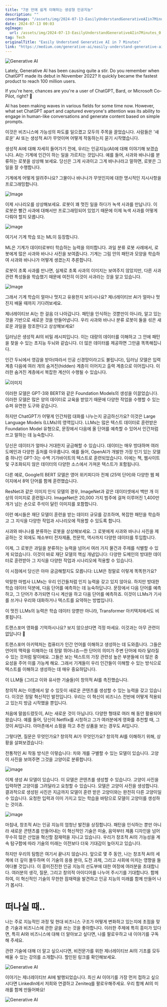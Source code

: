 ```yaml
---
title: "7분 만에 쉽게 이해하는 생성형 인공지능"
description: ""
coverImage: "/assets/img/2024-07-13-EasilyUnderstandGenerativeAIin7Minutes_0.png"
date: 2024-07-13 00:03
ogImage: 
  url: /assets/img/2024-07-13-EasilyUnderstandGenerativeAIin7Minutes_0.png
tag: Tech
originalTitle: "Easily Understand Generative AI in 7 Minutes"
link: "https://medium.com/generative-ai/easily-understand-generative-ai-in-7-minutes-042185acf488"
---
```



![Generative AI](/assets/img/2024-07-13-EasilyUnderstandGenerativeAIin7Minutes_0.png)

Lately, Generative AI has been causing quite a stir. Do you remember when ChatGPT made its debut in November 2022? It quickly became the fastest product to reach 100 million users.

If you're here, chances are you're a user of ChatGPT, Bard, or Microsoft Co-Pilot, right? 🙂

AI has been making waves in various fields for some time now. However, what set ChatGPT apart and captured everyone's attention was its ability to engage in human-like conversations and generate content based on simple prompts.

<div class="content-ad"></div>

이것은 비즈니스에 가능성의 파도를 일으켰고 모두의 주목을 끌었습니다. 사람들은 '새로운' AI 또는 생성적 AI가 무엇이며 어떻게 작동하는지 묻기 시작했습니다.

생성적 AI에 대해 자세히 들어가기 전에, 우리는 인공지능(AI)에 대해 이야기해 보겠습니다. AI는 기계에 인간이 하는 일을 가르치는 것입니다. 예를 들어, 사과와 바나나를 분류하는 로봇을 상상해 보세요. 당신은 그게 사과이고 그게 바나나라고 말하면, 로봇은 그 일을 잘 수행합니다.

기계에게 어떻게 알려주나요? 그물이나 바나나가 무엇인지에 대한 명시적인 지시사항을 프로그래밍합니다.

![Image](/assets/img/2024-07-13-EasilyUnderstandGenerativeAIin7Minutes_1.png)

<div class="content-ad"></div>

이제 시나리오를 상상해보세요. 로봇이 꽤 멋진 일을 하다가 녹색 사과를 만납니다. 이 로봇은 빨간 사과에 대해서만 프로그래밍되어 있었기 때문에 이제 녹색 사과를 어떻게 다뤄야 할지 모릅니다.

![image](/assets/img/2024-07-13-EasilyUnderstandGenerativeAIin7Minutes_2.png)

여기서 기계 학습 또는 ML이 등장합니다.

ML은 기계가 데이터로부터 학습하는 능력을 의미합니다. 과일 분류 로봇 사례에서, 로봇에게 많은 사과와 바나나 사진을 보여줍니다. 기계는 그림 안의 패턴과 모양을 학습하여 사과와 바나나가 어떻게 생겼는지 추론합니다.

<div class="content-ad"></div>

로봇이 초록 사과를 만나면, 실제로 초록 사과의 이미지는 보여주지 않았지만, 다른 사과 관련 특성들을 학습했기 때문에 여전히 이것이 사과라는 것을 알고 있습니다.

![Image](/assets/img/2024-07-13-EasilyUnderstandGenerativeAIin7Minutes_3.png)

그래서 기계 학습이 얼마나 멋지고 유용한지 보이시나요? 제너레이티브 AI가 얼마나 멋진지 배울 때까지 기다려보세요.

제너레이티브 AI는 한 걸음 더 나아갑니다. 패턴을 인식하는 것뿐만이 아니라, 알고 있는 것을 기반으로 새로운 것을 만들어냅니다. 우리 사과와 바나나 분류 로봇이 둘을 섞은 새로운 과일을 창조한다고 상상해보세요!

<div class="content-ad"></div>

딥러닝은 생성적 AI의 비밀 레시피입니다. 이는 대량의 데이터를 이해하고 그 안에 패턴을 찾을 수 있는 초지능 두뇌와 같습니다. 더 많은 데이터를 제공하면 그만큼 똑똑해집니다.

인간 두뇌에서 영감을 받아(따라서 인공 신경망이라고도 불립니다), 딥러닝 모델은 입력 계층 다음에 여러 개의 숨겨진(hidden) 계층이 이어지고 출력 계층으로 이어집니다. 이러한 숨겨진 계층에서 복잡한 계산이 수행될 수 있습니다.

![이미지](/assets/img/2024-07-13-EasilyUnderstandGenerativeAIin7Minutes_4.png)

이러한 모델은 GPT-3와 BERT와 같은 Foundation Models의 생성을 이끌었습니다. 이러한 모델은 많은 양의 데이터로 교육을 받았기 때문에 다양한 작업을 수행할 수 있는 슈퍼 유연한 도구와 같습니다.

<div class="content-ad"></div>

하지만 ChatGPT가 어떻게 인간처럼 대화를 나누는지 궁금하신가요? 이것은 Large Language Models (LLMs)의 영역입니다. LLMs는 많은 텍스트 데이터로 훈련받은 Foundation Model 유형으로, 문장에서 다음에 올 단어를 예측할 수 있어서 인간처럼 쓰고 말하는 데 능숙합니다.

당신은 데이터가 얼마나 거대한지 궁금해할 수 있습니다. 데이터는 매우 방대하며 여러 도메인과 다양한 출처를 아우릅니다. 예를 들어, OpenAI가 개발한 가장 인기 있는 모델 중 하나인 GPT-3는 수백 기가바이트의 텍스트로 훈련되었습니다. 이에는 책, 웹사이트 및 구조화되지 않은 데이터의 다양한 소스에서 가져온 텍스트가 포함됩니다.

다른 예로, Google의 BERT 모델은 영어 위키피디아 전체 (25억 단어)와 다양한 웹 페이지에서 8억 단어를 함께 훈련했습니다.

ResNet과 같은 이미지 인식 모델의 경우, ImageNet과 같은 데이터셋에서 백만 개 이상의 이미지로 훈련됩니다. ImageNet은 20,000 가지 범주에 걸쳐 이루어진 1,400만 개가 넘는 손으로 주석이 달린 이미지를 포함합니다.

<div class="content-ad"></div>

이런 예시들은 재단 모델이 훈련을 받는 데이터 규모를 강조하며, 복잡한 패턴을 학습하고 그 지식을 다양한 작업과 시나리오에 적용할 수 있도록 합니다.

사과와 바나나를 분류하는 로봇을 상상해보세요. 그 로봇에게 사과와 바나나 사진을 제공하는 것 외에도 채소부터 전자제품, 천문학, 역사까지 다양한 데이터를 투입합니다.

이제, 그 로봇은 과일을 분류하는 능력을 넘어서 여러 가지 물건과 주제를 식별할 수 있게 되었습니다. 이것이 바로 재단 모델의 핵심 개념입니다: 다양한 도메인의 방대한 데이터로 훈련받아 그 지식을 다양한 작업과 시나리오에 적용할 수 있습니다.

이 시점에서 당신은 아마 궁금해할지도 모릅니다: LLM은 정말로 이렇게 똑똑한가요?

<div class="content-ad"></div>

악랄한 마법사 LLMs는 우리 인간들처럼 인지 능력을 갖고 있지 않아요. 하지만 방대한 학습 데이터 덕분에, 다음 단어를 예측하는 데 능숙하답니다. 문장에서 다음 단어를 예측하고, 그 단어가 추가되면 다시 계산을 하고 다음 단어를 예측하죠. 이것이 LLMs가 기사를 쓰거나 우리와 대화하거나 텍스트를 요약하는 방법입니다.

이 멋진 LLMs의 능력은 학습 데이터 양뿐만 아니라, Transformer 아키텍처에서도 비롯됩니다.

트랜스포머 영화를 기억하시나요? 보지 않으셨다면 걱정 마세요. 이것과는 아무 관련이 없답니다 🙂

트랜스포머 아키텍처는 컴퓨터가 인간 언어를 이해하고 생성하는 데 도와줍니다. 그들은 언어의 맥락을 이해하는 데 정말 뛰어나죠—한 단어의 의미가 주변 단어에 따라 달라질 수 있는 것처럼 말이에요. 그들은 보는 텍스트의 가장 관련성 높은 부분들에 더 많은 중요성을 주어 이를 가능케 해요. 그래서 기계들이 우리 인간들이 이해할 수 있는 방식으로 텍스트를 이해하고 생성하는 데 매우 중요하답니다.

<div class="content-ad"></div>

이 LLM들 (그리고 이와 유사한 기술들)이 창의적 AI를 촉진했습니다.

창의적 AI는 이름에서 알 수 있듯이 새로운 콘텐츠를 생성할 수 있는 능력을 갖고 있습니다. 이것은 정말 혁신적인 발전입니다. 우리는 이 혁신이 비즈니스 전반에 어떻게 적용되고 있는지 방금 시작했을 뿐입니다.

처음에 말씀드렸듯이, AI는 새로운 것이 아닙니다. 다양한 형태로 여러 해 동안 활용되어 왔습니다. 예를 들어, 당신이 Netflix를 시청하고 그가 여러분에게 영화를 추천할 때, 그것이 AI입니다. 아마존에서 쇼핑을 하고 추천 상품을 보는 경우도 AI입니다.

그렇다면, 질문은 무엇인가요? 창의적 AI가 무엇인가요? 창의적 AI를 이해하기 위해, 상황을 살펴보겠습니다:

<div class="content-ad"></div>

전통적인 AI 작동 방식은 이렇습니다: 차와 개를 구별할 수 있는 모델이 있습니다. 고양이 사진을 보여주면 그것을 고양이로 분류합니다.

![image](/assets/img/2024-07-13-EasilyUnderstandGenerativeAIin7Minutes_5.png)

이제 생성 AI 모델이 있습니다. 이 모델은 콘텐츠를 생성할 수 있습니다. 고양이 사진을 입력하면 고양이를 그려달라고 요청할 수 있습니다. 모델은 고양이 사진을 생성합니다. 결과적으로 생성된 사진은 지금까지 모델이 훈련 받은 고양이와는 완전히 다른 고양이일 수 있습니다. 요청한 입력과 이미 가지고 있는 학습을 바탕으로 모델이 고양이를 생성하는 것이죠.

![image](/assets/img/2024-07-13-EasilyUnderstandGenerativeAIin7Minutes_6.png)

<div class="content-ad"></div>

마침내, 창조적 AI는 인공 지능의 엄청난 발전을 상징합니다. 패턴을 인식하는 뿐만 아니라 새로운 콘텐츠를 만들어내는 이 혁신적인 기술은 미술, 음악부터 제품 디자인을 넘어 무수히 많은 산업을 혁신할 잠재력을 지니고 있습니다. 우리가 창조적 AI의 가능성을 계속 탐구함에 따라 기술의 미래는 이전보다 더욱 기대감이 높아지고 있습니다.

하지만 우리의 탐험은 여기서 끝나지 않습니다. 앞으로 몇 주 동안, 나는 창조적 AI의 세계에 더 깊이 몰두하며 이 기술의 응용 분야, 도전 과제, 그리고 사회에 미치는 영향을 들여다볼 것입니다. 이 흥미진진한 인공 지능의 선도부에 대한 여정에 여러분을 초대합니다. 여러분의 생각, 질문, 그리고 창의적 아이디어를 나누어 주시기를 기대합니다. 함께하여, 이 혁신적인 기술의 무한한 잠재력을 발견하고 인공 지능의 미래를 함께 만들어 나가 봅시다.

# 떠나실 때..

나는 주로 지능적인 과정 및 현대 비즈니스 구조가 어떻게 변화하고 있는지에 초점을 맞춘 기술과 비즈니스에 관한 글을 쓰는 것을 좋아합니다. 이러한 주제에 특히 흥미가 있다면, 특히 AI와 비즈니스에 대해 더 알아보고 싶다면, 나를 팔로우하고 내 이야기를 구독해 주세요.

<div class="content-ad"></div>

관련 기술에 대해 더 알고 싶으시다면, 비전문가를 위한 제너레이티브 AI의 기초를 모두 배울 수 있는 강의를 소개합니다. 할인된 링크를 확인해보세요.

![Generative AI](/assets/img/2024-07-13-EasilyUnderstandGenerativeAIin7Minutes_7.png)

이야기는 제너레이티브 AI에 발행되었습니다. 최신 AI 이야기를 가장 먼저 접하고 싶으시다면 LinkedIn에서 저희와 연결하고 Zeniteq를 팔로우해주세요. 우리 함께 AI의 미래를 함께 만들어봐요!

![Generative AI](/assets/img/2024-07-13-EasilyUnderstandGenerativeAIin7Minutes_8.png)